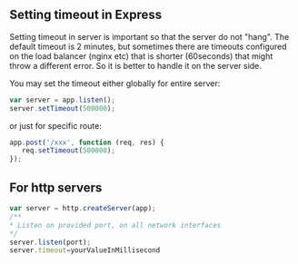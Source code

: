 ## Setting timeout in Express

Setting timeout in server is important so that the server do not "hang". The default timeout is 2 minutes, but sometimes there are timeouts configured on the load balancer (nginx etc) that is shorter (60seconds) that might throw a different error. So it is better to handle it on the server side.

You may set the timeout either globally for entire server:
```js
var server = app.listen();
server.setTimeout(500000);
```
or just for specific route:

```js
app.post('/xxx', function (req, res) {
   req.setTimeout(500000);
});
```

## For http servers


```js
var server = http.createServer(app);
/**
* Listen on provided port, on all network interfaces
*/
server.listen(port);
server.timeout=yourValueInMillisecond
```
